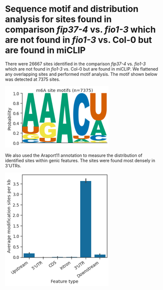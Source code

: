 # Sequence motif and distribution analysis for sites found in comparison *fip37-4* vs. *fio1-3* which are not found in *fio1-3* vs. Col-0 but are found in miCLIP



There were 26667 sites identified in the comparison *fip37-4* vs. *fio1-3* which are not found in *fio1-3* vs. Col-0 but are found in miCLIP. We flattened any overlapping sites and performed motif analysis. The motif shown below was detected at 7375 sites.




    
![png](fip37_vs_fio1__not__fio1_vs_col0__miclip_yanocomp_logos.py_files/fip37_vs_fio1__not__fio1_vs_col0__miclip_yanocomp_logos.py_3_1.png)
    



We also used the Araport11 annotation to measure the distribution of identified sites within genic features. The sites were found most densely in 3'UTRs.



    
![png](fip37_vs_fio1__not__fio1_vs_col0__miclip_yanocomp_logos.py_files/fip37_vs_fio1__not__fio1_vs_col0__miclip_yanocomp_logos.py_4_1.png)
    

